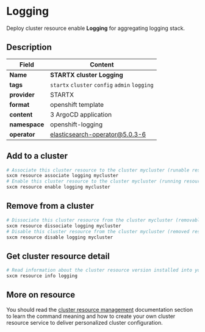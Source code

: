 # Logging

Deploy cluster resource enable **Logging** for aggregating logging stack.

## Description

| Field         | Content                                       |
| ------------- | --------------------------------------------- |
| **Name**      | **STARTX cluster Logging**                    |
| **tags**      | `startx` `cluster` `config` `admin` `logging` |
| **provider**  | STARTX                                        |
| **format**    | openshift template                            |
| **content**   | 3 ArgoCD application                          |
| **namespace** | openshift-logging                             |
| **operator**  | elasticsearch-operator@5.0.3-6                |

## Add to a cluster

```bash
# Associate this cluster resource to the cluster mycluster (runable resource)
sxcm resource associate logging mycluster
# Enable this cluster resource to the cluster mycluster (running resource)
sxcm resource enable logging mycluster
```

## Remove from a cluster

```bash
# Dissociate this cluster resource from the cluster mycluster (removable resource)
sxcm resource dissociate logging mycluster
# Disable this cluster resource from the cluster mycluster (removed resource)
sxcm resource disable logging mycluster
```

## Get cluster resource detail

```bash
# Read information about the cluster resource version installed into your host (local)
sxcm resource info logging
```

## More on resource

You should read the [cluster resource management](../../4-cluster-resources) documentation section to learn the command
meaning and how to create your own cluster resource service to deliver personalized cluster configuration.

